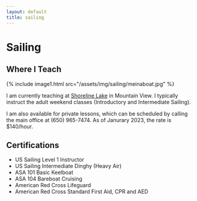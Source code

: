 ```yaml
---
layout: default
title: sailing
---
```


# Sailing

## Where I Teach

{% include image1.html src="/assets/img/sailing/meinaboat.jpg" %}

I am currently teaching at [Shoreline Lake](https://shorelinelake.com/) in Mountain View. I typically instruct the adult weekend classes (Introductory and Intermediate Sailing).

I am also available for private lessons, which can be scheduled by calling the main office at (650) 965-7474. As of Janurary 2023, the rate is $140/hour.

## Certifications

- US Sailing Level 1 Instructor
- US Sailing Intermediate Dinghy (Heavy Air)
- ASA 101 Basic Keelboat
- ASA 104 Bareboat Cruising
- American Red Cross Lifeguard
- American Red Cross Standard First Aid, CPR and AED